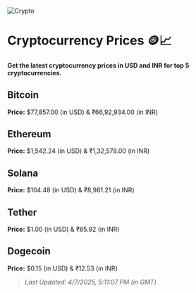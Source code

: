 
![Crypto](https://www.techguide.com.au/wp-content/uploads/2020/11/crypto3.jpeg)

# Cryptocurrency Prices 🪙📈

#### Get the latest cryptocurrency prices in USD and INR for top 5 cryptocurrencies.

## Bitcoin

**Price:** $77,857.00 (in USD) & ₹66,92,934.00 (in INR)

## Ethereum

**Price:** $1,542.24 (in USD) & ₹1,32,578.00 (in INR)

## Solana

**Price:** $104.48 (in USD) & ₹8,981.21 (in INR)

## Tether

**Price:** $1.00 (in USD) & ₹85.92 (in INR)

## Dogecoin

**Price:** $0.15 (in USD) & ₹12.53 (in INR)

> _Last Updated: 4/7/2025, 5:11:07 PM (in GMT)_
